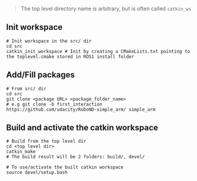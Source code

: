 
> The top level directory name is arbitrary, but is often called `catkin_ws`

## Init workspace
```
# Init workspace in the src/ dir
cd src
catkin_init_workspace # Init by creating a CMakeLists.txt pointing to the toplevel.cmake stored in ROS1 install folder
```

## Add/Fill packages
```
# From src/ dir
cd src
git clone <package URL> <package_folder_name>
# e.g git clone -b first_interaction https://github.com/udacity/RoboND-simple_arm/ simple_arm
```

## Build and activate the catkin workspace
```
# Build from the top level dir
cd <top level dir>
catkin_make
# The build result will be 2 folders: build/, devel/

# To use/activate the built catkin workspace
source devel/setup.bash
```
